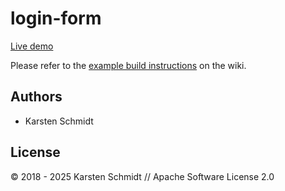# login-form

[Live demo](https://demo.thi.ng/umbrella/login-form/)

Please refer to the [example build
instructions](https://github.com/thi-ng/umbrella/wiki/Example-build-instructions)
on the wiki.

## Authors

- Karsten Schmidt

## License

&copy; 2018 - 2025 Karsten Schmidt // Apache Software License 2.0
